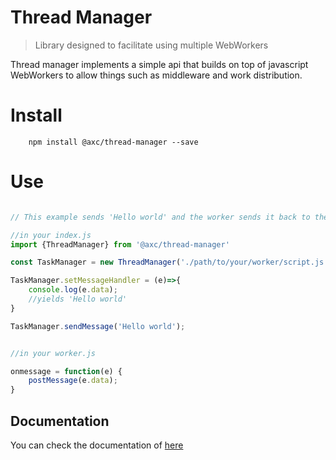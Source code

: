 # Thread Manager
> Library designed to facilitate using multiple WebWorkers


Thread manager implements a simple api that builds on top of javascript WebWorkers to allow things such as middleware and work distribution.

# Install

```shell
    npm install @axc/thread-manager --save
```


# Use

```javascript

// This example sends 'Hello world' and the worker sends it back to the main script so that its printed

//in your index.js
import {ThreadManager} from '@axc/thread-manager'

const TaskManager = new ThreadManager('./path/to/your/worker/script.js');

TaskManager.setMessageHandler = (e)=>{
    console.log(e.data);
    //yields 'Hello world'
}

TaskManager.sendMessage('Hello world');


//in your worker.js

onmessage = function(e) {
    postMessage(e.data);
}

```

## Documentation

You can check the documentation of [here](https://alex-mas.github.io/thread-manager/)